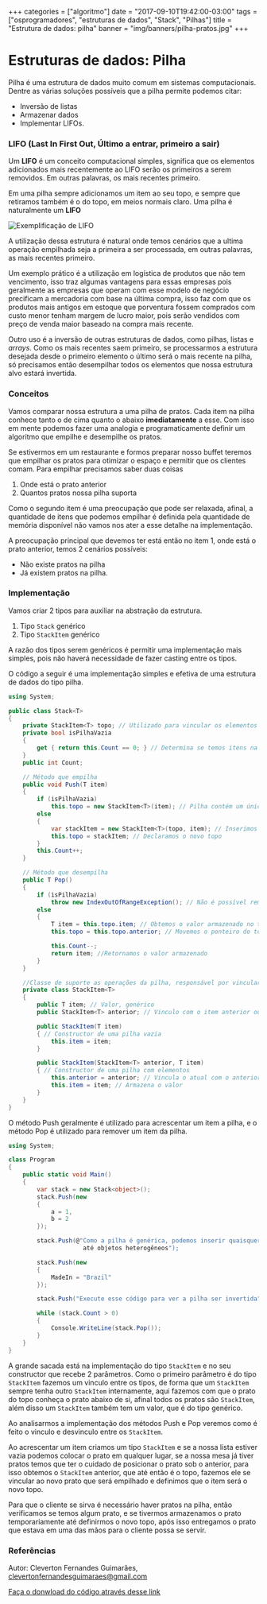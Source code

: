 +++
 categories = ["algoritmo"]
 date = "2017-09-10T19:42:00-03:00"
 tags = ["osprogramadores", "estruturas de dados", "Stack", "Pilhas"]
 title = "Estrutura de dados: pilha"
 banner = "img/banners/pilha-pratos.jpg"
+++

# Estruturas de dados: Pilha

Pilha é uma estrutura de dados muito comum em sistemas computacionais. Dentre as várias soluções possíveis que a pilha permite podemos citar:

- Inversão de listas
- Armazenar dados
- Implementar LIFOs.


### LIFO (Last In First Out, Último a entrar, primeiro a sair)
Um **LIFO** é um conceito computacional simples, significa que os elementos adicionados mais recentemente ao LIFO serão os primeiros a serem removidos. Em outras palavras, os mais recentes primeiro.

Em uma pilha sempre adicionamos um item ao seu topo, e sempre que retiramos também é o do topo, em meios normais claro. Uma pilha é naturalmente um **LIFO**

![Exemplificação de LIFO](/img/conteudos-de-artigos/lifo_stack.png)

A utilização dessa estrutura é natural onde temos cenários que a ultima operação empilhada seja a primeira a ser processada, em outras palavras, as mais recentes primeiro.

Um exemplo prático é a utilização em logística de produtos que não tem vencimento, isso traz algumas vantagens para essas empresas pois geralmente as empresas que operam com esse modelo de negócio precificam a mercadoria com base na última compra, isso faz com que os produtos mais antigos em estoque que porventura fossem comprados com custo menor tenham margem de lucro maior, pois serão vendidos com preço de venda maior baseado na compra mais recente.

Outro uso é a inversão de outras estruturas de dados, como pilhas, listas e *arrays*. Como os mais recentes saem primeiro, se processarmos a estrutura desejada desde o primeiro elemento o último será o mais recente na pilha, só precisamos então desempilhar todos os elementos que nossa estrutura alvo estará invertida.

### Conceitos
Vamos comparar nossa estrutura a uma pilha de pratos. Cada item na pilha conhece tanto o de cima quanto o abaixo **imediatamente** a esse. Com isso em mente podemos fazer uma analogia e programaticamente definir um algoritmo que empilhe e desempilhe os pratos.

Se estivermos em um restaurante e formos preparar nosso buffet teremos que empilhar os pratos para otimizar o espaço e permitir que os clientes comam. Para empilhar precisamos saber duas coisas

1. Onde está o prato anterior 
2. Quantos pratos nossa pilha suporta

Como o segundo item é uma preocupação que pode ser relaxada, afinal, a quantidade de itens que podemos empilhar é definida pela quantidade de memória disponível não vamos nos ater a esse detalhe na implementação.

A preocupação principal que devemos ter está então no item 1, onde está o prato anterior, temos 2 cenários possíveis:

- Não existe pratos na pilha
- Já existem pratos na pilha.

### Implementação
Vamos criar 2 tipos para auxiliar na abstração da estrutura.

1.  Tipo `Stack` genérico
2.  Tipo `StackItem` genérico

A razão dos tipos serem genéricos é permitir uma implementação mais simples, pois não haverá necessidade de fazer casting entre os tipos.

O código a seguir é uma implementação simples e efetiva de uma estrutura de dados do tipo pilha.

```csharp
using System;

public class Stack<T>
{
    private StackItem<T> topo; // Utilizado para vincular os elementos
    private bool isPilhaVazia
    {
        get { return this.Count == 0; } // Determina se temos itens na pilha
    }
    public int Count;

    // Método que empilha
    public void Push(T item)
    {
        if (isPilhaVazia)
            this.topo = new StackItem<T>(item); // Pilha contém um único elemento
        else
        {
            var stackItem = new StackItem<T>(topo, item); // Inserimos um novo topo vinculado ao antigo
            this.topo = stackItem; // Declaramos o novo topo
        }
        this.Count++;
    }

    // Método que desempilha
    public T Pop()
    {
        if (isPilhaVazia)
            throw new IndexOutOfRangeException(); // Não é possível remover itens de uma pilha vazia
        else
        {
            T item = this.topo.item; // Obtemos o valor armazenado no topo
            this.topo = this.topo.anterior; // Movemos o ponteiro do topo para o item anterior

            this.Count--;
            return item; //Retornamos o valor armazenado
        }
    }

    //Classe de suporte as operações da pilha, responsável por vincular os elementos e armazenar valores
    private class StackItem<T>
    {
        public T item; // Valor, genérico
        public StackItem<T> anterior; // Vinculo com o item anterior ou abaixo da pilha

        public StackItem(T item)
        { // Constructor de uma pilha vazia
            this.item = item;
        }

        public StackItem(StackItem<T> anterior, T item)
        { // Constructor de uma pilha com elementos
            this.anterior = anterior; // Vincula o atual com o anterior
            this.item = item; // Armazena o valor
        }
    }
}
```

O método Push geralmente é utilizado para acrescentar um item a pilha, e o método Pop é utilizado para remover um item da pilha.

```csharp
using System;

class Program
{
    public static void Main()
    {
        var stack = new Stack<object>();
        stack.Push(new
        {
            a = 1,
            b = 2
        });

        stack.Push(@"Como a pilha é genérica, podemos inserir quaisquer elementos,
                     até objetos heterogêneos");

        stack.Push(new
        {
            MadeIn = "Brazil"
        });

        stack.Push("Execute esse código para ver a pilha ser invertida");

        while (stack.Count > 0)
        {
            Console.WriteLine(stack.Pop());
        }
    }
}
```

A grande sacada está na implementação do tipo `StackItem` e no seu constructor que recebe 2 parâmetros. Como o primeiro parâmetro é do tipo `StackItem` fazemos um vinculo entre os tipos, de forma que um `StackItem` sempre tenha outro `StackItem` internamente, aqui fazemos com que o prato do topo conheça o prato abaixo de si, afinal todos os pratos são `StackItem`, além disso um `StackItem` também tem um valor, que é do tipo genérico.

Ao analisarmos a implementação dos métodos Push e Pop veremos como é feito o vinculo e desvinculo entre os `StackItem`. 

Ao acrescentar um item criamos um tipo `StackItem` e se a nossa lista estiver vazia podemos colocar o prato em qualquer lugar, se a nossa mesa já tiver pratos temos que ter o cuidado de posicionar o prato sob o anterior, para isso obtemos o `StackItem` anterior, que até então é o topo, fazemos ele se vincular ao novo prato que será empilhado e definimos que o item será o novo topo.

Para que o cliente se sirva é necessário haver pratos na pilha, então verificamos se temos algum prato, e se tivermos armazenamos o prato temporariamente até definirmos o novo topo, após isso entregamos o prato que estava em uma das mãos para o cliente possa se servir.

### Referências
Autor: Cleverton Fernandes Guimarães, clevertonfernandesguimaraes@gmail.com

[Faça o donwload do código através desse link](https://gist.github.com/cfguimaraes/4a286c64b0194e668b9e6fd86ae1f7a4)
